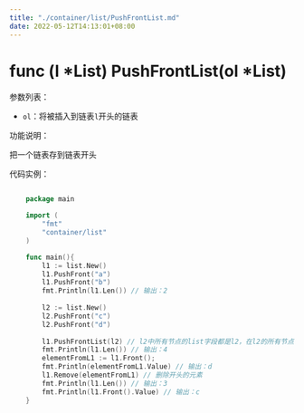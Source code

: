 ```yaml
---
title: "./container/list/PushFrontList.md"
date: 2022-05-12T14:13:01+08:00
---
```

# func (l *List) PushFrontList(ol *List)

参数列表：

- `ol`：将被插入到链表`l`开头的链表

功能说明：

把一个链表存到链表开头

代码实例：

```go

	package main

	import (
		"fmt"
		"container/list"
	)

	func main(){
		l1 := list.New()
		l1.PushFront("a")
		l1.PushFront("b")
		fmt.Println(l1.Len()) // 输出：2
		
		l2 := list.New()
		l2.PushFront("c")
		l2.PushFront("d")
		
		l1.PushFrontList(l2) // l2中所有节点的list字段都是l2，在l2的所有节点都加到l1的开头后，list字段编程了l1
		fmt.Println(l1.Len()) // 输出：4
		elementFromL1 := l1.Front();
		fmt.Println(elementFromL1.Value) // 输出：d
		l1.Remove(elementFromL1) // 删除开头的元素
		fmt.Println(l1.Len()) // 输出：3
		fmt.Println(l1.Front().Value) // 输出：c
	}

```